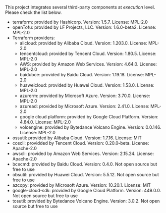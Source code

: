 This project integrates several third-party components at *execution* level. Please check the list below.

- terraform: provided by Hashicorp. Version: 1.5.7. License: MPL-2.0
- openTofu: provided by LF Projects, LLC. Version: 1.6.0-beta2. License: MPL-2.0
- Terraform providers:
  - alicloud: provided by Alibaba Cloud. Version: 1.203.0. License: MPL-2.0
  - tencentcloud: provided by Tencent Cloud. Version: 1.80.5. License: MPL-2.0
  - AWS: provided by Amazon Web Services. Version: 4.64.0. License: MPL-2.0
  - baidubce: provided by Baidu Cloud. Version: 1.19.18. License: MPL-2.0
  - huaweicloud: provided by Huawei Cloud. Version: 1.53.0. License: MPL-2.0
  - azurerm: provided by Microsoft Azure. Version: 3.70.0. License: MPL-2.0
  - azuread: provided by Microsoft Azure. Version: 2.41.0. License: MPL-2.0
  - google cloud platform: provided by Google Cloud Platform. Version: 4.84.0. License: MPL-2.0
  - volcengine: provided by Bytedance Volcano Engine. Version: 0.0.146. License: MPL-2.0
- ossutil: provided by Alibaba Cloud. Version: 1.7.16. License: MIT
- coscli: providded by Tencent Cloud. Version: 0.20.0-beta. License: Apache-2.0
- awscli: provided by Amazon Web Services. Version: 2.15.24. License: Apache-2.0
- bcecmd: provided by Baidu Cloud. Version: 0.4.0. Not open source but free to use
- obsutil: provided by Huawei Cloud. Version: 5.5.12. Not open source but free to use
- azcopy: provided by Microsoft Azure. Version: 10.20.1. License: MIT
- google-cloud-sdk: provided by Google Cloud Platform. Version: 449.0.0. Not open source but free to use
- tosutil: provided by Bytedance Volcano Engine. Version: 3.0.2. Not open source but free to use